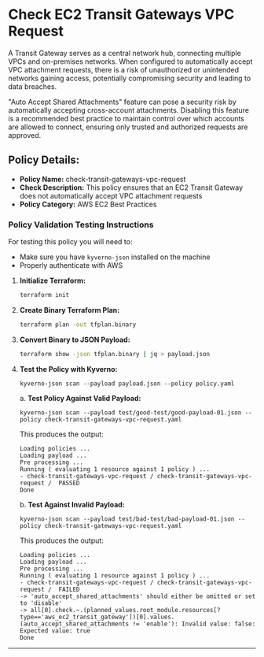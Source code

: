 # Check EC2 Transit Gateways VPC Request

A Transit Gateway serves as a central network hub, connecting multiple VPCs and on-premises networks. When configured to automatically accept VPC attachment requests, there is a risk of unauthorized or unintended networks gaining access, potentially compromising security and leading to data breaches. 

"Auto Accept Shared Attachments" feature can pose a security risk by automatically accepting cross-account attachments. Disabling this feature is a recommended best practice to maintain control over which accounts are allowed to connect, ensuring only trusted and authorized requests are approved. 

## Policy Details:

- **Policy Name:** check-transit-gateways-vpc-request
- **Check Description:** This policy ensures that an EC2 Transit Gateway does not automatically accept VPC attachment requests
- **Policy Category:** AWS EC2 Best Practices

### Policy Validation Testing Instructions

For testing this policy you will need to:
- Make sure you have `kyverno-json` installed on the machine 
- Properly authenticate with AWS

1. **Initialize Terraform:**
    ```bash
    terraform init
    ```

2. **Create Binary Terraform Plan:**
    ```bash
    terraform plan -out tfplan.binary
    ```

3. **Convert Binary to JSON Payload:**
    ```bash
    terraform show -json tfplan.binary | jq > payload.json
    ```

4. **Test the Policy with Kyverno:**
    ```
    kyverno-json scan --payload payload.json --policy policy.yaml
    ```

    a. **Test Policy Against Valid Payload:**
    ```
    kyverno-json scan --payload test/good-test/good-payload-01.json --policy check-transit-gateways-vpc-request.yaml 
    ```

    This produces the output:
    ```
    Loading policies ...
    Loading payload ...
    Pre processing ...
    Running ( evaluating 1 resource against 1 policy ) ...
    - check-transit-gateways-vpc-request / check-transit-gateways-vpc-request /  PASSED
    Done
    ```

    b. **Test Against Invalid Payload:**
    ```
    kyverno-json scan --payload test/bad-test/bad-payload-01.json --policy check-transit-gateways-vpc-request.yaml 
    ```

    This produces the output:
    ```
    Loading policies ...
    Loading payload ...
    Pre processing ...
    Running ( evaluating 1 resource against 1 policy ) ...
    - check-transit-gateways-vpc-request / check-transit-gateways-vpc-request /  FAILED
    -> 'auto_accept_shared_attachments' should either be omitted or set to 'disable'
    -> all[0].check.~.(planned_values.root_module.resources[?type=='aws_ec2_transit_gateway'])[0].values.(auto_accept_shared_attachments != 'enable'): Invalid value: false: Expected value: true
    Done
    ```

---